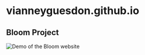 # vianneyguesdon.github.io

## Bloom Project
![Demo of the Bloom website](https://vianneyguesdon.github.io/GIF/bloom-demo.gif)
